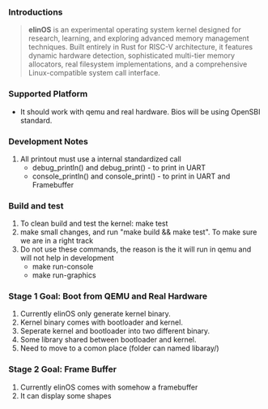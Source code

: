 ### Introductions
> **elinOS** is an experimental operating system kernel designed for research, learning, and exploring advanced memory management techniques. Built entirely in Rust for RISC-V architecture, it features dynamic hardware detection, sophisticated multi-tier memory allocators, real filesystem implementations, and a comprehensive Linux-compatible system call interface.

### Supported Platform
- It should work with qemu and real hardware. Bios will be using OpenSBI standard.

### Development Notes
1. All printout must use a internal standardized call
    - debug_println() and debug_print() - to print in UART
    - console_println() and console_print() - to print in UART and Framebuffer

### Build and test
1. To clean build and test the kernel: make test
2. make small changes, and run "make build && make test".  To make sure we are in a right track
3. Do not use these commands, the reason is the it will run in qemu and will not help in development
    - make run-console
    - make run-graphics

### Stage 1 Goal: Boot from QEMU and Real Hardware
1. Currently elinOS only generate kernel binary. 
2. Kernel binary comes with bootloader and kernel. 
3. Seperate kernel and bootloader into two different binary.
4. Some library shared between bootloader and kernel. 
5. Need to move to a comon place (folder can named libaray/)

### Stage 2 Goal: Frame Buffer
1. Currently elinOS comes with somehow a framebuffer
2. It can display some shapes 
